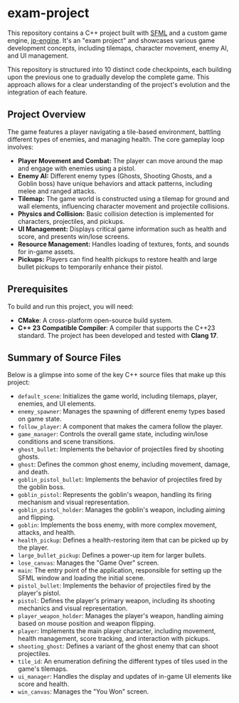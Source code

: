 # exam-project

This repository contains a C++ project built with [SFML](https://www.sfml-dev.org/) and a custom game engine, [jp-engine](https://github.com/Penca53/jp-engine). It's an "exam project" and showcases various game development concepts, including tilemaps, character movement, enemy AI, and UI management.

This repository is structured into 10 distinct code checkpoints, each building upon the previous one to gradually develop the complete game. This approach allows for a clear understanding of the project's evolution and the integration of each feature.

## Project Overview

The game features a player navigating a tile-based environment, battling different types of enemies, and managing health. The core gameplay loop involves:

* **Player Movement and Combat:** The player can move around the map and engage with enemies using a pistol.
* **Enemy AI:** Different enemy types (Ghosts, Shooting Ghosts, and a Goblin boss) have unique behaviors and attack patterns, including melee and ranged attacks.
* **Tilemap:** The game world is constructed using a tilemap for ground and wall elements, influencing character movement and projectile collisions.
* **Physics and Collision:** Basic collision detection is implemented for characters, projectiles, and pickups.
* **UI Management:** Displays critical game information such as health and score, and presents win/lose screens.
* **Resource Management:** Handles loading of textures, fonts, and sounds for in-game assets.
* **Pickups:** Players can find health pickups to restore health and large bullet pickups to temporarily enhance their pistol.

## Prerequisites

To build and run this project, you will need:
- **CMake**: A cross-platform open-source build system.
- **C++ 23 Compatible Compiler**: A compiler that supports the C++23 standard. The project has been developed and tested with **Clang 17**.

## Summary of Source Files

Below is a glimpse into some of the key C++ source files that make up this project:

* `default_scene`: Initializes the game world, including tilemaps, player, enemies, and UI elements.
* `enemy_spawner`: Manages the spawning of different enemy types based on game state.
* `follow_player`: A component that makes the camera follow the player.
* `game_manager`: Controls the overall game state, including win/lose conditions and scene transitions.
* `ghost_bullet`: Implements the behavior of projectiles fired by shooting ghosts.
* `ghost`: Defines the common ghost enemy, including movement, damage, and death.
* `goblin_pistol_bullet`: Implements the behavior of projectiles fired by the goblin boss.
* `goblin_pistol`: Represents the goblin's weapon, handling its firing mechanism and visual representation.
* `goblin_pistol_holder`: Manages the goblin's weapon, including aiming and flipping.
* `goblin`: Implements the boss enemy, with more complex movement, attacks, and health.
* `health_pickup`: Defines a health-restoring item that can be picked up by the player.
* `large_bullet_pickup`: Defines a power-up item for larger bullets.
* `lose_canvas`: Manages the "Game Over" screen.
* `main`: The entry point of the application, responsible for setting up the SFML window and loading the initial scene.
* `pistol_bullet`: Implements the behavior of projectiles fired by the player's pistol.
* `pistol`: Defines the player's primary weapon, including its shooting mechanics and visual representation.
* `player_weapon_holder`: Manages the player's weapon, handling aiming based on mouse position and weapon flipping.
* `player`: Implements the main player character, including movement, health management, score tracking, and interaction with pickups.
* `shooting_ghost`: Defines a variant of the ghost enemy that can shoot projectiles.
* `tile_id`: An enumeration defining the different types of tiles used in the game's tilemaps.
* `ui_manager`: Handles the display and updates of in-game UI elements like score and health.
* `win_canvas`: Manages the "You Won" screen.